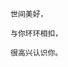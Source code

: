 <html>
<script type="text/javascript" src="	https://dss0.bdstatic.com/5aV1bjqh_Q23odCf/static/superman/js/lib/jquery-1-cc52697ab1.10.2.js"></script>

	世间美好，

	与你环环相扣，

	很高兴认识你。
<script>	

$(function(){
	$("a:eq(0)").hide()
})
</script>

</html>
